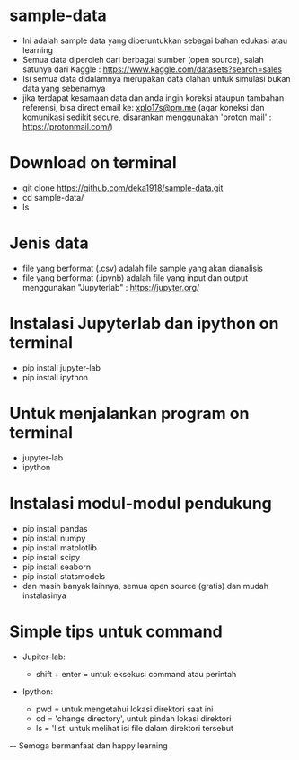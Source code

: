 # sample-data

- Ini adalah sample data yang diperuntukkan sebagai bahan edukasi atau learning
- Semua data diperoleh dari berbagai sumber (open source), salah satunya dari Kaggle : https://www.kaggle.com/datasets?search=sales
- Isi semua data didalamnya merupakan data olahan untuk simulasi bukan data yang sebenarnya
- jika terdapat kesamaan data dan anda ingin koreksi ataupun tambahan referensi, bisa direct email ke: xplo17s@pm.me (agar koneksi dan komunikasi sedikit secure, disarankan menggunakan 'proton mail' : https://protonmail.com/)

# Download on terminal
- git clone https://github.com/deka1918/sample-data.git
- cd sample-data/
- ls

# Jenis data
- file yang berformat (.csv) adalah file sample yang akan dianalisis
- file yang berformat (.ipynb) adalah file yang input dan output menggunakan "Jupyterlab" : https://jupyter.org/

# Instalasi Jupyterlab dan ipython on terminal
- pip install jupyter-lab
- pip install ipython

# Untuk menjalankan program on terminal
- jupyter-lab
- ipython

# Instalasi modul-modul pendukung
- pip install pandas
- pip install numpy
- pip install matplotlib
- pip install scipy
- pip install seaborn
- pip install statsmodels
- dan masih banyak lainnya, semua open source (gratis) dan mudah instalasinya

# Simple tips untuk command
- Jupiter-lab:
  - shift + enter = untuk eksekusi command atau perintah

- Ipython:
  - pwd = untuk mengetahui lokasi direktori saat ini
  - cd = 'change directory', untuk pindah lokasi direktori
  - ls = 'list' untuk melihat isi file dalam direktori tersebut

-- Semoga bermanfaat dan happy learning
